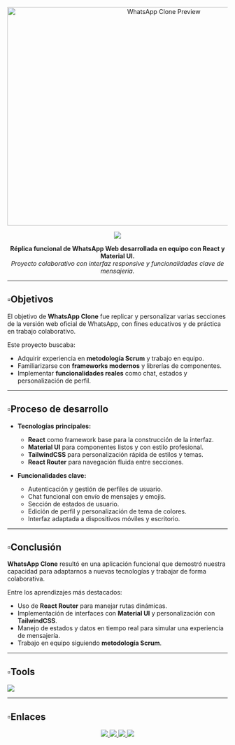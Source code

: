 <p align="center">
  <img src="https://i.postimg.cc/6ptjb5Jx/WHATSAPP-3.webp" alt="WhatsApp Clone Preview" width="700" height="500" />
</p>

<div align="center">
  <img src="https://readme-typing-svg.herokuapp.com/?font=Chela%20One&size=55&center=true&vCenter=true&width=500&height=70&duration=4000&lines=WhatsApp+Clone;&color=fff;" />
</div>

<p align="center">
  <strong>Réplica funcional de WhatsApp Web desarrollada en equipo con React y Material UI.</strong><br/>
  <em>Proyecto colaborativo con interfaz responsive y funcionalidades clave de mensajería.</em>
</p>

---

## ▫️Objetivos

El objetivo de **WhatsApp Clone** fue replicar y personalizar varias secciones de la versión web oficial de WhatsApp, con fines educativos y de práctica en trabajo colaborativo.

Este proyecto buscaba:
- Adquirir experiencia en **metodología Scrum** y trabajo en equipo.
- Familiarizarse con **frameworks modernos** y librerías de componentes.
- Implementar **funcionalidades reales** como chat, estados y personalización de perfil.

---

## ▫️Proceso de desarrollo

- **Tecnologías principales:**
  - **React** como framework base para la construcción de la interfaz.
  - **Material UI** para componentes listos y con estilo profesional.
  - **TailwindCSS** para personalización rápida de estilos y temas.
  - **React Router** para navegación fluida entre secciones.

- **Funcionalidades clave:**
  - Autenticación y gestión de perfiles de usuario.
  - Chat funcional con envío de mensajes y emojis.
  - Sección de estados de usuario.
  - Edición de perfil y personalización de tema de colores.
  - Interfaz adaptada a dispositivos móviles y escritorio.

---

## ▫️Conclusión

**WhatsApp Clone** resultó en una aplicación funcional que demostró nuestra capacidad para adaptarnos a nuevas tecnologías y trabajar de forma colaborativa.

Entre los aprendizajes más destacados:
- Uso de **React Router** para manejar rutas dinámicas.
- Implementación de interfaces con **Material UI** y personalización con **TailwindCSS**.
- Manejo de estados y datos en tiempo real para simular una experiencia de mensajería.
- Trabajo en equipo siguiendo **metodología Scrum**.

---

## ▫️Tools

<img src="https://skillicons.dev/icons?i=react,tailwind,materialui,vercel" />

---

## ▫️Enlaces

<div align="center"> 
  <a href="https://wpp-clone-98b2e.web.app/" target="_blank">
    <img src="https://img.shields.io/badge/Website-1a73e8?style=for-the-badge&logo=google-chrome&logoColor=white" />
  </a>
  <a href="https://discord.gg/RMrVdprfJe" target="_blank">
    <img src="https://img.shields.io/badge/Discord-5865F2?style=for-the-badge&logo=discord&logoColor=white" />
  </a>
  <a href="https://www.linkedin.com/in/stivcode21/" target="_blank" >
    <img src="https://img.shields.io/badge/LinkedIn-0077B5?style=for-the-badge&logo=linkedin&logoColor=white" />
  </a>
  <a href="https://www.stivcode.com/" target="_blank">
     <img src="https://img.shields.io/badge/Portfolio-FF5722?style=for-the-badge&logo=todoist&logoColor=white" />
  </a>
</div>
